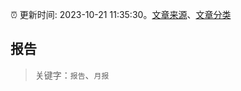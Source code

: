 :alarm_clock: 更新时间: 2023-10-21 11:35:30。[文章来源](/README.md)、[文章分类](/TAGS.md)

## 报告


> 关键字：`报告`、`月报`




